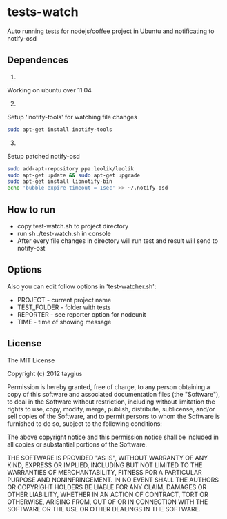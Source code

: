 tests-watch
===========

Auto running tests for nodejs/coffee project in Ubuntu
   and notificating to notify-osd

## Dependences

1)
Working on ubuntu over 11.04

2)
Setup 'inotify-tools' for watching file changes
``` bash
sudo apt-get install inotify-tools
```

3)
Setup patched notify-osd 
``` bash
sudo add-apt-repository ppa:leolik/leolik 
sudo apt-get update && sudo apt-get upgrade 
sudo apt-get install libnotify-bin 
echo 'bubble-expire-timeout = 1sec' >> ~/.notify-osd
```

## How to run

* copy test-watch.sh to project directory
* run sh ./test-watch.sh in console
* After every file changes in directory will run test and result will send to notify-ost

## Options

Also you can edit follow options in 'test-watcher.sh':

* PROJECT - current project name
* TEST_FOLDER - folder with tests 
* REPORTER - see reporter option for nodeunit
* TIME - time of showing message

## License

The MIT License

Copyright (c) 2012 taygius

Permission is hereby granted, free of charge, to any person obtaining a copy of this software and associated documentation files (the "Software"), to deal in the Software without restriction, including without limitation the rights to use, copy, modify, merge, publish, distribute, sublicense, and/or sell copies of the Software, and to permit persons to whom the Software is furnished to do so, subject to the following conditions:

The above copyright notice and this permission notice shall be included in all copies or substantial portions of the Software.

THE SOFTWARE IS PROVIDED "AS IS", WITHOUT WARRANTY OF ANY KIND, EXPRESS OR IMPLIED, INCLUDING BUT NOT LIMITED TO THE WARRANTIES OF MERCHANTABILITY, FITNESS FOR A PARTICULAR PURPOSE AND NONINFRINGEMENT. IN NO EVENT SHALL THE AUTHORS OR COPYRIGHT HOLDERS BE LIABLE FOR ANY CLAIM, DAMAGES OR OTHER LIABILITY, WHETHER IN AN ACTION OF CONTRACT, TORT OR OTHERWISE, ARISING FROM, OUT OF OR IN CONNECTION WITH THE SOFTWARE OR THE USE OR OTHER DEALINGS IN THE SOFTWARE.